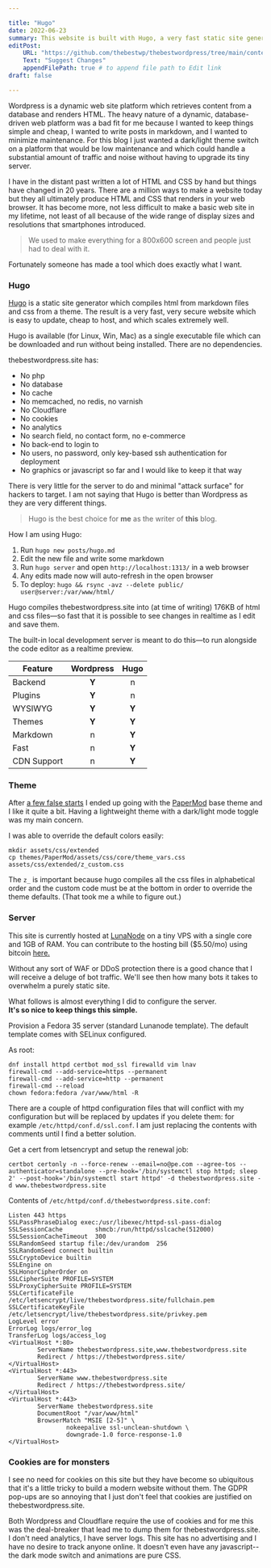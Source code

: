 ```yaml
---

title: "Hugo"
date: 2022-06-23
summary: This website is built with Hugo, a very fast static site generator.
editPost:
    URL: "https://github.com/thebestwp/thebestwordpress/tree/main/content"
    Text: "Suggest Changes"
    appendFilePath: true # to append file path to Edit link
draft: false

---
```


Wordpress is a dynamic web site platform which retrieves content from a database and renders HTML.
The heavy nature of a dynamic, database-driven web platform was a bad fit for me because I wanted to keep things simple and cheap, I wanted to write posts in markdown, and I wanted to minimize maintenance.
For this blog I just wanted a dark/light theme switch on a platform that would be low maintenance and which could handle a substantial amount of traffic and noise without having to upgrade its tiny server.

I have in the distant past written a lot of HTML and CSS by hand but things have changed in 20 years.
There are a million ways to make a website today but they all ultimately produce HTML and CSS that renders in your web browser.
It has become more, not less difficult to make a basic web site in my lifetime, not least of all because of the wide range of display sizes and resolutions that smartphones introduced.

> We used to make everything for a 800x600 screen and people just had to deal with it.

Fortunately someone has made a tool which does exactly what I want.

### Hugo
[Hugo](https://gohugo.io) is a static site generator which compiles html from markdown files and css from a theme.
The result is a very fast, very secure website which is easy to update, cheap to host, and which scales extremely well.

Hugo is available (for Linux, Win, Mac) as a single executable file which can be downloaded and run without being installed.
There are no dependencies.

thebestwordpress.site has:
- No php
- No database
- No cache
- No memcached, no redis, no varnish
- No Cloudflare
- No cookies
- No analytics
- No search field, no contact form, no e-commerce
- No back-end to login to
- No users, no password, only key-based ssh authentication for deployment
- No graphics or javascript so far and I would like to keep it that way

There is very little for the server to do and minimal "attack surface" for hackers to target.
I am not saying that Hugo is better than Wordpress as they are very different things.

> Hugo is the best choice for **me** as the writer of **this** blog.

How I am using Hugo:

1. Run `hugo new posts/hugo.md`
1. Edit the new file and write some markdown
1. Run `hugo server` and open `http://localhost:1313/` in a web browser
1. Any edits made now will auto-refresh in the open browser
1. To deploy: `hugo && rsync -avz --delete public/ user@server:/var/www/html/`

Hugo compiles thebestwordpress.site into (at time of writing) 176KB of html and css files—so fast that it is possible to see changes in realtime as I edit and save them.

The built-in local development server is meant to do this—to run alongside the code editor as a realtime preview.

Feature | Wordpress | Hugo
--- | :---: | :---:
Backend | **Y** | n
Plugins | **Y** | n 
WYSIWYG | **Y** | **Y**
Themes | **Y** | **Y**
Markdown | n | **Y**
Fast | n | **Y**
CDN Support | n | **Y**

### Theme

After [a few false starts](https://themes.gohugo.io/) I ended up going with the [PaperMod](https://github.com/adityatelange/hugo-PaperMod) base theme and I like it quite a bit.
Having a lightweight theme with a dark/light mode toggle was my main concern.

I was able to override the default colors easily:
```
mkdir assets/css/extended
cp themes/PaperMod/assets/css/core/theme_vars.css assets/css/extended/z_custom.css
```

The `z_` is important because hugo compiles all the css files in alphabetical order and the custom code must be at the bottom in order to override the theme defaults.
(That took me a while to figure out.)

### Server

This site is currently hosted at [LunaNode](https://lunanode.com) on a tiny VPS with a single core and 1GB of RAM. You can contribute to the hosting bill (\$5.50/mo) using bitcoin [here.](https://btcpay737660.lndyn.com/payment-requests/b56ac8bb-e25c-4f31-99c4-b47f348f0a17)

Without any sort of WAF or DDoS protection there is a good chance that I will receive a deluge of bot traffic.
We'll see then how many bots it takes to overwhelm a purely static site.

What follows is almost everything I did to configure the server.  
**It's so nice to keep things this simple.**

Provision a Fedora 35 server (standard Lunanode template).
The default template comes with SELinux configured.

As root:
```
dnf install httpd certbot mod_ssl firewalld vim lnav
firewall-cmd --add-service=https --permanent
firewall-cmd --add-service=http --permanent
firewall-cmd --reload
chown fedora:fedora /var/www/html -R
```
There are a couple of httpd configuration files that will conflict with my configuration but will be replaced by updates if you delete them: for example `/etc/httpd/conf.d/ssl.conf`.
I am just replacing the contents with comments until I find a better solution.

Get a cert from letsencrypt and setup the renewal job:
```
certbot certonly -n --force-renew --email=no@pe.com --agree-tos --authenticator=standalone --pre-hook='/bin/systemctl stop httpd; sleep 2' --post-hook='/bin/systemctl start httpd' -d thebestwordpress.site -d www.thebestwordpress.site
```

Contents of `/etc/httpd/conf.d/thebestwordpress.site.conf`:
```
Listen 443 https
SSLPassPhraseDialog exec:/usr/libexec/httpd-ssl-pass-dialog
SSLSessionCache         shmcb:/run/httpd/sslcache(512000)
SSLSessionCacheTimeout  300
SSLRandomSeed startup file:/dev/urandom  256
SSLRandomSeed connect builtin
SSLCryptoDevice builtin
SSLEngine on
SSLHonorCipherOrder on
SSLCipherSuite PROFILE=SYSTEM
SSLProxyCipherSuite PROFILE=SYSTEM
SSLCertificateFile /etc/letsencrypt/live/thebestwordpress.site/fullchain.pem
SSLCertificateKeyFile /etc/letsencrypt/live/thebestwordpress.site/privkey.pem
LogLevel error
ErrorLog logs/error_log
TransferLog logs/access_log
<VirtualHost *:80>
        ServerName thebestwordpress.site,www.thebestwordpress.site
        Redirect / https://thebestwordpress.site/
</VirtualHost>
<VirtualHost *:443>
        ServerName www.thebestwordpress.site
        Redirect / https://thebestwordpress.site/
</VirtualHost>
<VirtualHost *:443>
        ServerName thebestwordpress.site
        DocumentRoot "/var/www/html"
        BrowserMatch "MSIE [2-5]" \
                nokeepalive ssl-unclean-shutdown \
                downgrade-1.0 force-response-1.0
</VirtualHost>
```
### Cookies are for monsters

I see no need for cookies on this site but they have become so ubiquitous that it's a little tricky to build a modern website without them.
The GDPR pop-ups are so annoying that I just don't feel that cookies are justified on thebestwordpress.site.

Both Wordpress and Cloudflare require the use of cookies and for me this was the deal-breaker that lead me to dump them for thebestwordpress.site.
I don't need analytics, I have server logs.
This site has no advertising and I have no desire to track anyone online.
It doesn't even have any javascript--the dark mode switch and animations are pure CSS.

